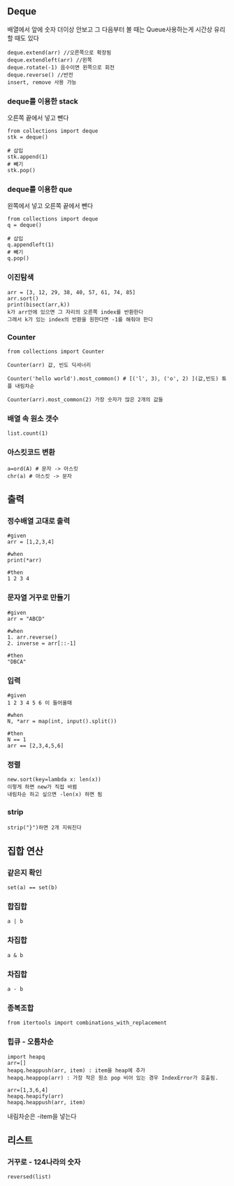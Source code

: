## Deque
배열에서 앞에 숫자 더이상 안보고 그 다음부터 볼 때는
Queue사용하는게 시간상 유리할 때도 있다
```
deque.extend(arr) //오른쪽으로 확장됨
deque.extendleft(arr) //왼쪽
deque.rotate(-1) 음수이면 왼쪽으로 회전
deque.reverse() //반전
insert, remove 사용 가능
```
### deque를 이용한 stack
오른쪽 끝에서 넣고 뺀다
```
from collections import deque
stk = deque()

# 삽입
stk.append(1)
# 빼기
stk.pop()
```
### deque를 이용한 que
왼쪽에서 넣고
오른쪽 끝에서 뺀다
```
from collections import deque
q = deque()

# 삽입
q.appendleft(1)
# 빼기
q.pop()
```
### 이진탐색
```
arr = [3, 12, 29, 38, 40, 57, 61, 74, 85]
arr.sort()
print(bisect(arr,k))
k가 arr안에 있으면 그 자리의 오른쪽 index를 반환한다
그래서 k가 있는 index의 반환을 원한다면 -1를 해줘야 한다

```
### Counter
```
from collections import Counter

Counter(arr) 값, 빈도 딕셔너리

Counter('hello world').most_common() # [('l', 3), ('o', 2) ](값,빈도) 튜플 내림차순

Counter(arr).most_common(2) 가장 숫자가 많은 2개의 값들 
```
### 배열 속 원소 갯수
```
list.count(1) 
```
### 아스킷코드 변환
```
a=ord(A) # 문자 -> 아스킷 
chr(a) # 아스킷 -> 문자
```
## 출력
### 정수배열 고대로 출력
```
#given
arr = [1,2,3,4]

#when
print(*arr)

#then
1 2 3 4
```
### 문자열 거꾸로 만들기
```
#given
arr = "ABCD"

#when
1. arr.reverse()
2. inverse = arr[::-1]

#then
"DBCA"
```
### 입력
```
#given
1 2 3 4 5 6 이 들어올때

#when
N, *arr = map(int, input().split())

#then
N == 1
arr == [2,3,4,5,6]
```
### 정렬
```
new.sort(key=lambda x: len(x))
이렇게 하면 new가 직접 바뀜
내림차순 하고 싶으면 -len(x) 하면 됨
```

### strip 
```
strip("}")하면 2개 지워진다
```
## 집합 연산

### 같은지 확인
```
set(a) == set(b)
```
### 합집합
```
a | b
```
### 차집합
```
a & b
```
### 차집합
```
a - b
```


### 

### 종복조합
 
```
from itertools import combinations_with_replacement
```

### 힙큐 - 오름차순

```
import heapq
arr=[]
heapq.heappush(arr, item) : item을 heap에 추가
heapq.heappop(arr) : 가장 작은 원소 pop 비어 있는 경우 IndexError가 호출됨.

arr=[1,3,6,4]
heapq.heapify(arr)
heapq.heappush(arr, item)
```

내림차순은 -item을 넣는다

## 리스트
###  거꾸로 - 124나라의 숫자
```
reversed(list)
```
